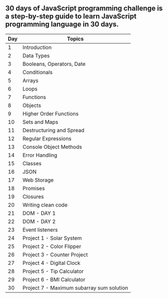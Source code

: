 ## 30 days of JavaScript programming challenge is a step-by-step guide to learn JavaScript programming language in 30 days.

| Day  | Topics |
| ------------- | ------------- |
| 1  | Introduction  |
| 2  | Data Types  |
| 3  | Booleans, Operators, Date|
| 4  | Conditionals|
| 5  | Arrays |
| 6  | Loops |
| 7  | Functions |
| 8  | Objects |
| 9  | Higher Order Functions |
| 10 | Sets and Maps |
| 11 | Destructuring and Spread |
| 12 | Regular Expressions |
| 13 | Console Object Methods |
| 14 | Error Handling |
| 15 | Classes |
| 16 | JSON |
| 17 | Web Storage |
| 18 | Promises |
| 19 | Closures |
| 20 | Writing clean code |
| 21 | DOM - DAY 1 |
| 22 | DOM - DAY 2 |
| 23 | Event listeners |
| 24 | Project 1 - Solar System |
| 25 | Project 2 - Color Flipper |
| 26 | Project 3 - Counter Project |
| 27 | Project 4 - Digital Clock |
| 28 | Project 5 - Tip Calculator |
| 29 | Project 6 - BMI Calculator |
| 30 | Project 7 - Maximum subarray sum solution |
